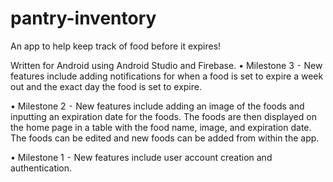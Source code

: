 # pantry-inventory
An app to help keep track of food before it expires!

Written for Android using Android Studio and Firebase.
•	Milestone 3
	⁃	New features include adding notifications for when a food is set to expire a week out and the exact day the food is set to expire.

•	Milestone 2
	⁃	New features include adding an image of the foods and inputting an expiration date for the foods. The foods are then displayed on the home page in a table with 		the food name, image, and expiration date. The foods can be edited and new foods can be added from within the app.

•	Milestone 1
	⁃	New features include user account creation and authentication.

